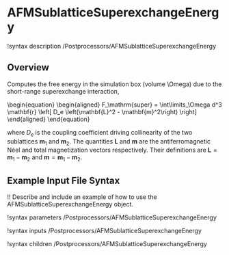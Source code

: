 # AFMSublatticeSuperexchangeEnergy

!syntax description /Postprocessors/AFMSublatticeSuperexchangeEnergy

## Overview

Computes the free energy in the simulation box (volume \Omega) due to the short-range superexchange interaction,

\begin{equation}
  \begin{aligned}
    F_\mathrm{super} = \int\limits_\Omega d^3 \mathbf{r} \left[ D_e \left(\mathbf{L}^2 - \mathbf{m}^2\right) \right]
  \end{aligned}
\end{equation}

where $D_e$ is the coupling coefficient driving collinearity of the two sublattices $\mathbf{m}_1$ and $\mathbf{m}_2$. The quantities $\mathbf{L}$ and $\mathbf{m}$ are the antiferromagnetic Néel and total magnetization vectors respectively. Their definitions are $\mathbf{L} = \mathbf{m}_1 - \mathbf{m}_2$ and $\mathbf{m} = \mathbf{m}_1 - \mathbf{m}_2$.

## Example Input File Syntax

!! Describe and include an example of how to use the AFMSublatticeSuperexchangeEnergy object.

!syntax parameters /Postprocessors/AFMSublatticeSuperexchangeEnergy

!syntax inputs /Postprocessors/AFMSublatticeSuperexchangeEnergy

!syntax children /Postprocessors/AFMSublatticeSuperexchangeEnergy
